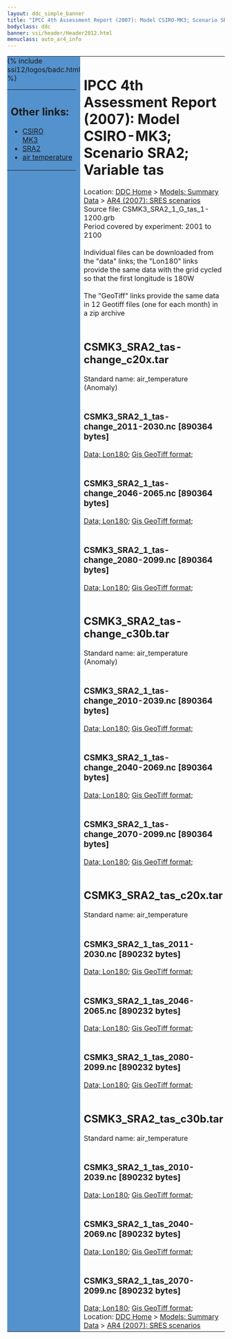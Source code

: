 ```yaml
---
layout: ddc_simple_banner
title: "IPCC 4th Assessment Report (2007): Model CSIRO-MK3; Scenario SRA2; Variable tas"
bodyclass: ddc
banner: ssi/header/Header2012.html
menuclass: auto_ar4_info
---
```



<table width="100%" border="0" cellspacing="0" cellpadding="0" style="border-collapse: collapse;">
<tr style="margin:0;padding:0;border:0;">
<td style="margin:0;padding:0;border:0;height:1pt;width:150pt;background:#5492CD;" valign="top" >

<div id="lh-col2" class="auto_ar4_info">
<table class="menumain" bgcolor="#5492CD" cellspacing="0" width="100%" border="0">
<tr><td>
<h2> Other links:</h2>
<ul>
<li><a href="/auto/ar4/model-CSIRO-MK3.html">CSIRO<br/>MK3</a></li>
<li><a href="/auto/ar4/scenario-SRA2.html">SRA2</a></li>
<li><a href="/auto/ar4/var-air_temperature.html">air temperature</a></li>
</ul>
</td></tr>
{% include ssi12/logos/badc.html %}
</table>
</div>
</td>
<td><h1>IPCC 4th Assessment Report (2007): Model CSIRO-MK3; Scenario SRA2; Variable tas</h1>

<!-- Breadcrumb1 -->
<div id="breadcrumb1" align="left">
Location: <a href="/index.html">DDC Home</a> > <a href="/sim/gcm_clim/">Models: Summary Data</a>
> <a href="/sim/gcm_clim/SRES_AR4/index.html">AR4 (2007): SRES scenarios</a>
</div>
<!-- End of Breadcrumb1 -->Source file: CSMK3_SRA2_1_G_tas_1-1200.grb
<br/>
Period covered by experiment: 2001 to 2100<br/>
<br/>Individual files can be downloaded from the "data" links; the "Lon180" links provide the same data
         with the grid cycled so that the first longitude is 180W<br/>
<br/>The "GeoTiff" links provide the same data in 12 Geotiff files (one for each month)
          in a zip archive<br/>
<br/><h2>CSMK3_SRA2_tas-change_c20x.tar</h2>
Standard name: air_temperature (Anomaly)<br>
<br/><h3>CSMK3_SRA2_1_tas-change_2011-2030.nc [890364 bytes]</h3>
<a href="http://apps.ipcc-data.org/cgi-bin/downl/ar4_nc/tas/CSMK3_SRA2_1_tas-change_2011-2030.nc">Data; </a><a href="http://apps.ipcc-data.org/cgi-bin/downl/ar4_nc/tas/CSMK3_SRA2_1_tas-change_2011-2030.cyto180.nc"> Lon180</a>; <a href="/cgi-bin/downl/ar4_tif/tas/CSMK3_SRA2_1_tas-change_2011-2030.zip">Gis GeoTiff format; </a><br/>
<br/><h3>CSMK3_SRA2_1_tas-change_2046-2065.nc [890364 bytes]</h3>
<a href="http://apps.ipcc-data.org/cgi-bin/downl/ar4_nc/tas/CSMK3_SRA2_1_tas-change_2046-2065.nc">Data; </a><a href="http://apps.ipcc-data.org/cgi-bin/downl/ar4_nc/tas/CSMK3_SRA2_1_tas-change_2046-2065.cyto180.nc"> Lon180</a>; <a href="/cgi-bin/downl/ar4_tif/tas/CSMK3_SRA2_1_tas-change_2046-2065.zip">Gis GeoTiff format; </a><br/>
<br/><h3>CSMK3_SRA2_1_tas-change_2080-2099.nc [890364 bytes]</h3>
<a href="http://apps.ipcc-data.org/cgi-bin/downl/ar4_nc/tas/CSMK3_SRA2_1_tas-change_2080-2099.nc">Data; </a><a href="http://apps.ipcc-data.org/cgi-bin/downl/ar4_nc/tas/CSMK3_SRA2_1_tas-change_2080-2099.cyto180.nc"> Lon180</a>; <a href="/cgi-bin/downl/ar4_tif/tas/CSMK3_SRA2_1_tas-change_2080-2099.zip">Gis GeoTiff format; </a><br/>
<br/><h2>CSMK3_SRA2_tas-change_c30b.tar</h2>
Standard name: air_temperature (Anomaly)<br>
<br/><h3>CSMK3_SRA2_1_tas-change_2010-2039.nc [890364 bytes]</h3>
<a href="http://apps.ipcc-data.org/cgi-bin/downl/ar4_nc/tas/CSMK3_SRA2_1_tas-change_2010-2039.nc">Data; </a><a href="http://apps.ipcc-data.org/cgi-bin/downl/ar4_nc/tas/CSMK3_SRA2_1_tas-change_2010-2039.cyto180.nc"> Lon180</a>; <a href="/cgi-bin/downl/ar4_tif/tas/CSMK3_SRA2_1_tas-change_2010-2039.zip">Gis GeoTiff format; </a><br/>
<br/><h3>CSMK3_SRA2_1_tas-change_2040-2069.nc [890364 bytes]</h3>
<a href="http://apps.ipcc-data.org/cgi-bin/downl/ar4_nc/tas/CSMK3_SRA2_1_tas-change_2040-2069.nc">Data; </a><a href="http://apps.ipcc-data.org/cgi-bin/downl/ar4_nc/tas/CSMK3_SRA2_1_tas-change_2040-2069.cyto180.nc"> Lon180</a>; <a href="/cgi-bin/downl/ar4_tif/tas/CSMK3_SRA2_1_tas-change_2040-2069.zip">Gis GeoTiff format; </a><br/>
<br/><h3>CSMK3_SRA2_1_tas-change_2070-2099.nc [890364 bytes]</h3>
<a href="http://apps.ipcc-data.org/cgi-bin/downl/ar4_nc/tas/CSMK3_SRA2_1_tas-change_2070-2099.nc">Data; </a><a href="http://apps.ipcc-data.org/cgi-bin/downl/ar4_nc/tas/CSMK3_SRA2_1_tas-change_2070-2099.cyto180.nc"> Lon180</a>; <a href="/cgi-bin/downl/ar4_tif/tas/CSMK3_SRA2_1_tas-change_2070-2099.zip">Gis GeoTiff format; </a><br/>
<br/><h2>CSMK3_SRA2_tas_c20x.tar</h2>
Standard name: air_temperature<br>
<br/><h3>CSMK3_SRA2_1_tas_2011-2030.nc [890232 bytes]</h3>
<a href="http://apps.ipcc-data.org/cgi-bin/downl/ar4_nc/tas/CSMK3_SRA2_1_tas_2011-2030.nc">Data; </a><a href="http://apps.ipcc-data.org/cgi-bin/downl/ar4_nc/tas/CSMK3_SRA2_1_tas_2011-2030.cyto180.nc"> Lon180</a>; <a href="/cgi-bin/downl/ar4_tif/tas/CSMK3_SRA2_1_tas_2011-2030.zip">Gis GeoTiff format; </a><br/>
<br/><h3>CSMK3_SRA2_1_tas_2046-2065.nc [890232 bytes]</h3>
<a href="http://apps.ipcc-data.org/cgi-bin/downl/ar4_nc/tas/CSMK3_SRA2_1_tas_2046-2065.nc">Data; </a><a href="http://apps.ipcc-data.org/cgi-bin/downl/ar4_nc/tas/CSMK3_SRA2_1_tas_2046-2065.cyto180.nc"> Lon180</a>; <a href="/cgi-bin/downl/ar4_tif/tas/CSMK3_SRA2_1_tas_2046-2065.zip">Gis GeoTiff format; </a><br/>
<br/><h3>CSMK3_SRA2_1_tas_2080-2099.nc [890232 bytes]</h3>
<a href="http://apps.ipcc-data.org/cgi-bin/downl/ar4_nc/tas/CSMK3_SRA2_1_tas_2080-2099.nc">Data; </a><a href="http://apps.ipcc-data.org/cgi-bin/downl/ar4_nc/tas/CSMK3_SRA2_1_tas_2080-2099.cyto180.nc"> Lon180</a>; <a href="/cgi-bin/downl/ar4_tif/tas/CSMK3_SRA2_1_tas_2080-2099.zip">Gis GeoTiff format; </a><br/>
<br/><h2>CSMK3_SRA2_tas_c30b.tar</h2>
Standard name: air_temperature<br>
<br/><h3>CSMK3_SRA2_1_tas_2010-2039.nc [890232 bytes]</h3>
<a href="http://apps.ipcc-data.org/cgi-bin/downl/ar4_nc/tas/CSMK3_SRA2_1_tas_2010-2039.nc">Data; </a><a href="http://apps.ipcc-data.org/cgi-bin/downl/ar4_nc/tas/CSMK3_SRA2_1_tas_2010-2039.cyto180.nc"> Lon180</a>; <a href="/cgi-bin/downl/ar4_tif/tas/CSMK3_SRA2_1_tas_2010-2039.zip">Gis GeoTiff format; </a><br/>
<br/><h3>CSMK3_SRA2_1_tas_2040-2069.nc [890232 bytes]</h3>
<a href="http://apps.ipcc-data.org/cgi-bin/downl/ar4_nc/tas/CSMK3_SRA2_1_tas_2040-2069.nc">Data; </a><a href="http://apps.ipcc-data.org/cgi-bin/downl/ar4_nc/tas/CSMK3_SRA2_1_tas_2040-2069.cyto180.nc"> Lon180</a>; <a href="/cgi-bin/downl/ar4_tif/tas/CSMK3_SRA2_1_tas_2040-2069.zip">Gis GeoTiff format; </a><br/>
<br/><h3>CSMK3_SRA2_1_tas_2070-2099.nc [890232 bytes]</h3>
<a href="http://apps.ipcc-data.org/cgi-bin/downl/ar4_nc/tas/CSMK3_SRA2_1_tas_2070-2099.nc">Data; </a><a href="http://apps.ipcc-data.org/cgi-bin/downl/ar4_nc/tas/CSMK3_SRA2_1_tas_2070-2099.cyto180.nc"> Lon180</a>; <a href="/cgi-bin/downl/ar4_tif/tas/CSMK3_SRA2_1_tas_2070-2099.zip">Gis GeoTiff format; </a><br/>
<!-- Breadcrumb2 -->
<div id="breadcrumb2" align="left">
Location: <a href="/index.html">DDC Home</a> > <a href="/sim/gcm_clim/">Models: Summary Data</a>
> <a href="/sim/gcm_clim/SRES_AR4/index.html">AR4 (2007): SRES scenarios</a>
</div>
<!-- End of Breadcrumb2 --></td></tr></table>
